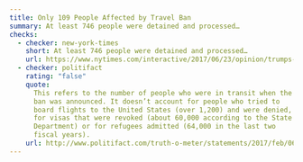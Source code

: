 ```yaml
---
title: Only 109 People Affected by Travel Ban
summary: At least 746 people were detained and processed…
checks:
  - checker: new-york-times
    short: At least 746 people were detained and processed…
    url: https://www.nytimes.com/interactive/2017/06/23/opinion/trumps-lies.html
  - checker: politifact
    rating: "false"
    quote:
      This refers to the number of people who were in transit when the
      ban was announced. It doesn’t account for people who tried to
      board flights to the United States (over 1,200) and were denied,
      for visas that were revoked (about 60,000 according to the State
      Department) or for refugees admitted (64,000 in the last two
      fiscal years).
    url: http://www.politifact.com/truth-o-meter/statements/2017/feb/06/donald-trump/president-trump-says-109-people-were-affected-trav/
---
```

